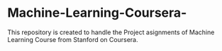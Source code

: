 # Machine-Learning-Coursera-
This repository is created to handle the Project asignments of Machine Learning Course from Stanford on Coursera.
